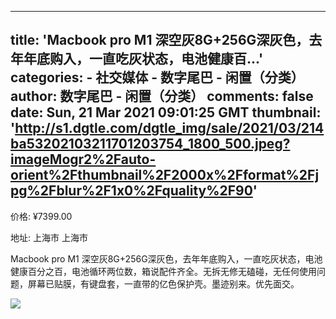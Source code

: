 
---
title: 'Macbook pro M1 深空灰8G+256G深灰色，去年年底购入，一直吃灰状态，电池健康百...'
categories: 
    - 社交媒体
    - 数字尾巴 - 闲置（分类）
author: 数字尾巴 - 闲置（分类）
comments: false
date: Sun, 21 Mar 2021 09:01:25 GMT
thumbnail: 'http://s1.dgtle.com/dgtle_img/sale/2021/03/214ba53202103211701203754_1800_500.jpeg?imageMogr2%2Fauto-orient%2Fthumbnail%2F2000x%2Fformat%2Fjpg%2Fblur%2F1x0%2Fquality%2F90'
---

<div>   
<p>价格: ¥7399.00</p><p>地址: 上海市 上海市</p><p>Macbook pro M1 深空灰8G+256G深灰色，去年年底购入，一直吃灰状态，电池健康百分之百，电池循环两位数，箱说配件齐全。无拆无修无磕碰，无任何使用问题，屏幕已贴膜，有键盘套，一直带的亿色保护壳。墨迹别来。优先面交。</p><img src="http://s1.dgtle.com/dgtle_img/sale/2021/03/214ba53202103211701203754_1800_500.jpeg?imageMogr2%2Fauto-orient%2Fthumbnail%2F2000x%2Fformat%2Fjpg%2Fblur%2F1x0%2Fquality%2F90" style="max-width: 100%;" referrerpolicy="no-referrer">  
</div>
            